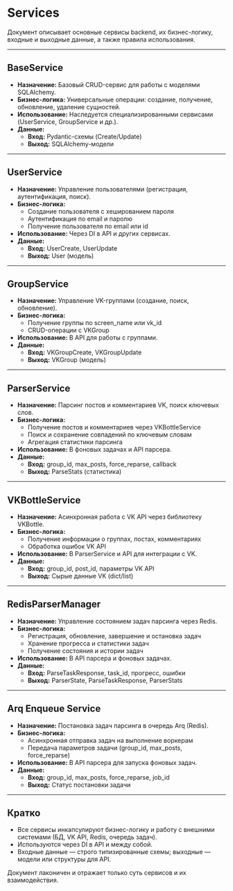 # Services

Документ описывает основные сервисы backend, их бизнес-логику, входные и выходные данные, а также правила использования.

---

## BaseService
- **Назначение:** Базовый CRUD-сервис для работы с моделями SQLAlchemy.
- **Бизнес-логика:** Универсальные операции: создание, получение, обновление, удаление сущностей.
- **Использование:** Наследуется специализированными сервисами (UserService, GroupService и др.).
- **Данные:**
  - **Вход:** Pydantic-схемы (Create/Update)
  - **Выход:** SQLAlchemy-модели

---

## UserService
- **Назначение:** Управление пользователями (регистрация, аутентификация, поиск).
- **Бизнес-логика:**
  - Создание пользователя с хешированием пароля
  - Аутентификация по email и паролю
  - Получение пользователя по email или id
- **Использование:** Через DI в API и других сервисах.
- **Данные:**
  - **Вход:** UserCreate, UserUpdate
  - **Выход:** User (модель)

---

## GroupService
- **Назначение:** Управление VK-группами (создание, поиск, обновление).
- **Бизнес-логика:**
  - Получение группы по screen_name или vk_id
  - CRUD-операции с VKGroup
- **Использование:** В API для работы с группами.
- **Данные:**
  - **Вход:** VKGroupCreate, VKGroupUpdate
  - **Выход:** VKGroup (модель)

---

## ParserService
- **Назначение:** Парсинг постов и комментариев VK, поиск ключевых слов.
- **Бизнес-логика:**
  - Получение постов и комментариев через VKBottleService
  - Поиск и сохранение совпадений по ключевым словам
  - Агрегация статистики парсинга
- **Использование:** В фоновых задачах и API парсера.
- **Данные:**
  - **Вход:** group_id, max_posts, force_reparse, callback
  - **Выход:** ParseStats (статистика)

---

## VKBottleService
- **Назначение:** Асинхронная работа с VK API через библиотеку VKBottle.
- **Бизнес-логика:**
  - Получение информации о группах, постах, комментариях
  - Обработка ошибок VK API
- **Использование:** В ParserService и API для интеграции с VK.
- **Данные:**
  - **Вход:** group_id, post_id, параметры VK API
  - **Выход:** Сырые данные VK (dict/list)

---

## RedisParserManager
- **Назначение:** Управление состоянием задач парсинга через Redis.
- **Бизнес-логика:**
  - Регистрация, обновление, завершение и остановка задач
  - Хранение прогресса и статистики задач
  - Получение состояния и истории задач
- **Использование:** В API парсера и фоновых задачах.
- **Данные:**
  - **Вход:** ParseTaskResponse, task_id, прогресс, ошибки
  - **Выход:** ParserState, ParseTaskResponse, ParserStats

---

## Arq Enqueue Service
- **Назначение:** Постановка задач парсинга в очередь Arq (Redis).
- **Бизнес-логика:**
  - Асинхронная отправка задач на выполнение воркерам
  - Передача параметров задачи (group_id, max_posts, force_reparse)
- **Использование:** В API парсера для запуска фоновых задач.
- **Данные:**
  - **Вход:** group_id, max_posts, force_reparse, job_id
  - **Выход:** Статус постановки задачи

---

## Кратко
- Все сервисы инкапсулируют бизнес-логику и работу с внешними системами (БД, VK API, Redis, очередь задач).
- Используются через DI в API и между собой.
- Входные данные — строго типизированные схемы; выходные — модели или структуры для API.

Документ лаконичен и отражает только суть сервисов и их взаимодействия. 